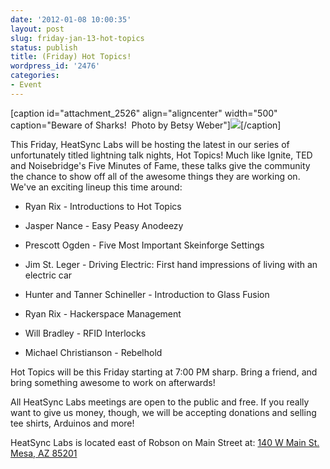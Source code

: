 ```yaml
---
date: '2012-01-08 10:00:35'
layout: post
slug: friday-jan-13-hot-topics
status: publish
title: (Friday) Hot Topics!
wordpress_id: '2476'
categories:
- Event
---
```


[caption id="attachment_2526" align="aligncenter" width="500" caption="Beware of Sharks!  Photo by Betsy Weber"]![](http://www.heatsynclabs.org/wp-content/uploads/2012/01/6292415657_994c5403fb.jpg)[/caption]

This Friday, HeatSync Labs will be hosting the latest in our series of unfortunately titled lightning talk nights, Hot Topics! Much like Ignite, TED and Noisebridge's Five Minutes of Fame, these talks give the community the chance to show off all of the awesome things they are working on. We've an exciting lineup this time around:



	
  * Ryan Rix - Introductions to Hot Topics

	
  * Jasper Nance - Easy Peasy Anodeezy

	
  * Prescott Ogden - Five Most Important Skeinforge Settings

	
  * Jim St. Leger - Driving Electric: First hand impressions of living with an electric car

	
  * Hunter and Tanner Schineller - Introduction to Glass Fusion

	
  * Ryan Rix - Hackerspace Management

	
  * Will Bradley - RFID Interlocks

	
  * Michael Christianson - Rebelhold


Hot Topics will be this Friday starting at 7:00 PM sharp. Bring a friend, and bring something awesome to work on afterwards!

All HeatSync Labs meetings are open to the public and free. If you really want to give us money, though, we will be accepting donations and selling tee shirts, Arduinos and more!

HeatSync Labs is located east of Robson on Main Street at:
[140 W Main St.
Mesa, AZ 85201](http://maps.google.com/maps?f=q&source=s_q&hl=en&geocode=&q=140+w+main+st.+mesa,+az&aq=&sll=37.0625,-95.677068&sspn=34.945679,76.464844&ie=UTF8&hq=&hnear=140+W+Main+St,+Mesa,+Arizona+85201&ll=33.415289,-111.835499&spn=0.000795,0.001167&t=h&z=20)

